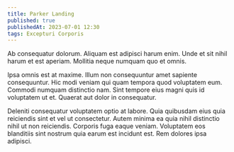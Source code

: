 ```yaml
---
title: Parker Landing
published: true
publishedAt: 2023-07-01 12:30
tags: Excepturi Corporis
---
```


Ab consequatur dolorum. Aliquam est adipisci harum enim. Unde et sit nihil harum et est aperiam. Mollitia neque numquam quo et omnis.

Ipsa omnis est at maxime. Illum non consequuntur amet sapiente consequuntur. Hic modi veniam qui quam tempora quod voluptatem eum. Commodi numquam distinctio nam. Sint tempore eius magni quis id voluptatem ut et. Quaerat aut dolor in consequatur.

Deleniti consequatur voluptatem optio at labore. Quia quibusdam eius quia reiciendis sint et vel ut consectetur. Autem minima ea quia nihil distinctio nihil ut non reiciendis. Corporis fuga eaque veniam. Voluptatem eos blanditiis sint nostrum quia earum est incidunt est. Rem dolores ipsa adipisci.